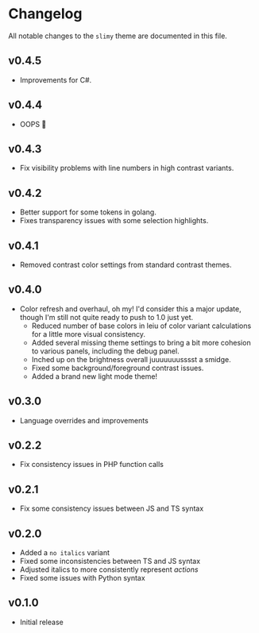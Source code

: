 # Changelog

All notable changes to the `slimy` theme are documented in this file.

## v0.4.5
- Improvements for C#.

## v0.4.4
- OOPS 👀

## v0.4.3
- Fix visibility problems with line numbers in high contrast variants.

## v0.4.2
- Better support for some tokens in golang.
- Fixes transparency issues with some selection highlights.

## v0.4.1
- Removed contrast color settings from standard contrast themes.

## v0.4.0
- Color refresh and overhaul, oh my! I'd consider this a major update, though I'm still not quite ready to push to 1.0 just yet.
  - Reduced number of base colors in leiu of color variant calculations for a little more visual consistency.
  - Added several missing theme settings to bring a bit more cohesion to various panels, including the debug panel.
  - Inched up on the brightness overall juuuuuuusssst a smidge.
  - Fixed some background/foreground contrast issues.
  - Added a brand new light mode theme!

## v0.3.0
- Language overrides and improvements

## v0.2.2
- Fix consistency issues in PHP function calls

## v0.2.1
- Fix some consistency issues between JS and TS syntax

## v0.2.0
- Added a `no italics` variant
- Fixed some inconsistencies between TS and JS syntax
- Adjusted italics to more consistently represent *actions*
- Fixed some issues with Python syntax

## v0.1.0

- Initial release
